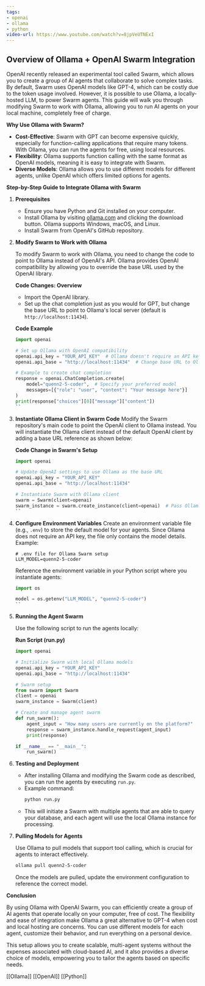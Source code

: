 ```yaml
---
tags:
- openai
- ollama
- python
video-url: https://www.youtube.com/watch?v=8jpVeUTNExI
---
```


## **Overview of Ollama + OpenAI Swarm Integration**

OpenAI recently released an experimental tool called Swarm, which allows you to create a group of AI agents that collaborate to solve complex tasks. By default, Swarm uses OpenAI models like GPT-4, which can be costly due to the token usage involved. However, it is possible to use Ollama, a locally-hosted LLM, to power Swarm agents. This guide will walk you through modifying Swarm to work with Ollama, allowing you to run AI agents on your local machine, completely free of charge.

**Why Use Ollama with Swarm?**

- **Cost-Effective**: Swarm with GPT can become expensive quickly, especially for function-calling applications that require many tokens. With Ollama, you can run the agents for free, using local resources.
- **Flexibility**: Ollama supports function calling with the same format as OpenAI models, meaning it is easy to integrate with Swarm.
- **Diverse Models**: Ollama allows you to use different models for different agents, unlike OpenAI which offers limited options for agents.

**Step-by-Step Guide to Integrate Ollama with Swarm**

1. **Prerequisites**
   - Ensure you have Python and Git installed on your computer.
   - Install Ollama by visiting [ollama.com](https://ollama.com) and clicking the download button. Ollama supports Windows, macOS, and Linux.
   - Install Swarm from OpenAI's GitHub repository.

2. **Modify Swarm to Work with Ollama**

   To modify Swarm to work with Ollama, you need to change the code to point to Ollama instead of OpenAI's API. Ollama provides OpenAI compatibility by allowing you to override the base URL used by the OpenAI library.

   **Code Changes: Overview**
   - Import the OpenAI library.
   - Set up the chat completion just as you would for GPT, but change the base URL to point to Ollama's local server (default is `http://localhost:11434`).

   **Code Example**
   ```python
   import openai

   # Set up Ollama with OpenAI compatibility
   openai.api_key = "YOUR_API_KEY"  # Ollama doesn't require an API key, but it's still defined for compatibility
   openai.api_base = "http://localhost:11434"  # Change base URL to Ollama's local server

   # Example to create chat completion
   response = openai.ChatCompletion.create(
       model="quenn2-5-coder",  # Specify your preferred model
       messages=[{"role": "user", "content": "Your message here"}]
   )
   print(response["choices"][0]["message"]["content"])
   ``

3. **Instantiate Ollama Client in Swarm Code**
   Modify the Swarm repository's main code to point the OpenAI client to Ollama instead. You will instantiate the Ollama client instead of the default OpenAI client by adding a base URL reference as shown below:

   **Code Change in Swarm's Setup**
   ```python
   import openai

   # Update OpenAI settings to use Ollama as the base URL
   openai.api_key = "YOUR_API_KEY"
   openai.api_base = "http://localhost:11434"

   # Instantiate Swarm with Ollama client
   swarm = Swarm(client=openai)
   swarm_instance = swarm.create_instance(client=openai)  # Pass Ollama client to Swarm
   ``

4. **Configure Environment Variables**
   Create an environment variable file (e.g., `.env`) to store the default model for your agents. Since Ollama does not require an API key, the file only contains the model details. Example:
   ```
   # .env file for Ollama Swarm setup
   LLM_MODEL=quenn2-5-coder
   ```

   Reference the environment variable in your Python script where you instantiate agents:

   ```python
   import os

   model = os.getenv("LLM_MODEL", "quenn2-5-coder")
   ``

5. **Running the Agent Swarm**

   Use the following script to run the agents locally:

   **Run Script (run.py)**
   ```python
   import openai

   # Initialize Swarm with local Ollama models
   openai.api_key = "YOUR_API_KEY"
   openai.api_base = "http://localhost:11434"

   # Swarm setup
   from swarm import Swarm
   client = openai
   swarm_instance = Swarm(client)

   # Create and manage agent swarm
   def run_swarm():
       agent_input = "How many users are currently on the platform?"
       response = swarm_instance.handle_request(agent_input)
       print(response)

   if __name__ == "__main__":
       run_swarm()
   ```

6. **Testing and Deployment**
   - After installing Ollama and modifying the Swarm code as described, you can run the agents by executing `run.py`.
   - Example command:
     ```sh
     python run.py
     ```
   - This will initiate a Swarm with multiple agents that are able to query your database, and each agent will use the local Ollama instance for processing.

7. **Pulling Models for Agents**

   Use Ollama to pull models that support tool calling, which is crucial for agents to interact effectively.

   ```sh
   ollama pull quenn2-5-coder
   ```

   Once the models are pulled, update the environment configuration to reference the correct model.

**Conclusion**

By using Ollama with OpenAI Swarm, you can efficiently create a group of AI agents that operate locally on your computer, free of cost. The flexibility and ease of integration make Ollama a great alternative to GPT-4 when cost and local hosting are concerns. You can use different models for each agent, customize their behavior, and run everything on a personal device.

This setup allows you to create scalable, multi-agent systems without the expenses associated with cloud-based AI, and it also provides a diverse choice of models, empowering you to tailor the agents based on specific needs.

[[Ollama]]  [[OpenAI]]  [[Python]]